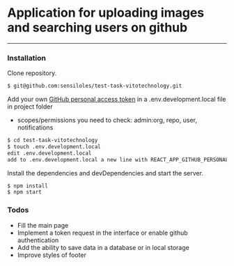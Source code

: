 # Application for uploading images and searching users on github

---

### Installation

Clone repository.

```sh
$ git@github.com:sensiloles/test-task-vitotechnology.git
```

Add your own [GitHub personal access token](https://help.github.com/en/github/authenticating-to-github/creating-a-personal-access-token-for-the-command-line) in a .env.development.local file in project folder

- scopes/permissions you need to check: admin:org, repo, user, notifications

```sh
$ cd test-task-vitotechnology
$ touch .env.development.local
edit .env.development.local
add to .env.development.local a new line with REACT_APP_GITHUB_PERSONAL_ACCESS_TOKEN=XXXXXXXXXXXXXXX
```

Install the dependencies and devDependencies and start the server.

```sh
$ npm install
$ npm start
```

### Todos

- Fill the main page
- Implement a token request in the interface or enable github authentication
- Add the ability to save data in a database or in local storage
- Improve styles of footer

